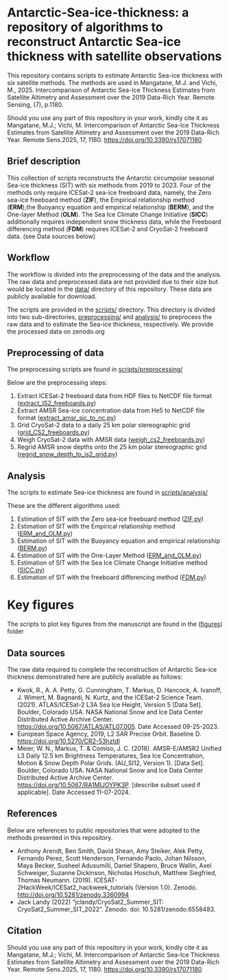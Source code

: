 # Antarctic-Sea-ice-thickness: a repository of algorithms to reconstruct Antarctic Sea-ice thickness with satellite observations

 This repository contains scripts to estimate Antarctic Sea-ice thickness with six satellite methods. The methods are used in Mangatane, M.J. and Vichi, M., 2025. Intercomparison of Antarctic Sea-Ice Thickness Estimates from Satellite Altimetry and Assessment over the 2019 Data-Rich Year. Remote Sensing, (7), p.1180.

Should you use any part of this repository in your work, kindly cite it as Mangatane, M.J.; Vichi, M. Intercomparison of Antarctic Sea-Ice Thickness Estimates from Satellite Altimetry and Assessment over the 2019 Data-Rich Year. Remote Sens.2025, 17, 1180. https://doi.org/10.3390/rs17071180

## Brief description
This collection of scripts reconstructs the Antarctic circumpolar seasonal Sea-ice thickness (SIT) with six methods from 2019 to 2023. Four of the methods only require ICESat-2 sea-ice freeboard data, namely, the Zero sea-ice freeboard method (**ZIF**), the Empirical relationship method (**ERM**),the Buoyancy equation and empirical relationship (**BERM**), and the One-layer Method (**OLM**). The Sea Ice Climate Change Initiative (**SICC**) additionally requires independent snow thickness data, while the Freeboard differencing method (**FDM**) requires ICESat-2 and CryoSat-2 freeboard data. (see Data sources below)

## Workflow
The workflow is divided into the preprocessing of the data and the analysis. The raw data and preprocessed data are not provided due to their size but would be located in the [data/](data/) directory of this repository. These data are publicly available for download. 

 The scripts are provided in the [scripts/](scripts/) directory. This directory is divided into two sub-directories, [preprocessing/](preprocessing/) and [analysis/](analysis/) to preprocess the raw data and to estimate the Sea-ice thickness, respectively. We provide the processed data on zenodo.org


## Preprocessing of data
The preprocessing scripts are found in [scripts/preprocessing/](scripts/preprocessing/)

 Below are the preprocessing steps:
 1. Extract ICESat-2 freeboard data from HDF files to NetCDF file format ([extract_IS2_freeboards.py](scripts/preprocessing/extract_IS2_freeboards.py))
 2. Extract AMSR Sea-ice concentration data from He5 to NetCDF file format ([extract_amsr_sic_to_nc.py](scripts/preprocessing/extract_amsr_sic_to_nc.py))
 3. Grid CryoSat-2 data to a daily 25 km polar stereographic grid ([grid_CS2_freeboards.py](scripts/preprocessing/grid_CS2_freeboards.py))
 4. Weigh CryoSat-2 data with AMSR data ([weigh_cs2_freeboards.py](scripts/preprocessing/weigh_cs2_freeboards.py))
 5. Regrid AMSR snow depths onto the 25 km polar stereographic grid ([regrid_snow_depth_to_is2_grid.py](scripts/preprocessing/regrid_snow_depth_to_is2_grid.py))

## Analysis
The scripts to estimate Sea-ice thickness are found in [scripts/analysis/](scripts/analysis/)
 
 These are the different algorithms used:
 1. Estimation of SIT with the Zero sea-ice freeboard method ([ZIF.py](scripts/analysis/ZIF.py))
 2. Estimation of SIT with the Empirical relationship method ([ERM_and_OLM.py](scripts/analysis/ERM_and_OLM.py))
 3. Estimation of SIT with the Buoyancy equation and empirical relationship ([BERM.py](scripts/analysis/BERM.py))
 4. Estimation of SIT with the One-Layer Method ([ERM_and_OLM.py](scripts/analysis/ERM_and_OLM.py))
 5. Estimation of SIT with the Sea Ice Climate Change Initiative method ([SICC.py](scripts/analysis/SICC.py))
 6. Estimation of SIT with the freeboard differencing method ([FDM.py](scripts/analysis/FDM.py))

# Key figures
The scripts to plot key figures from the manuscript are found in the ([figures](scripts/figures)) folder

## Data sources
The raw data required to complete the reconstruction of Antarctic Sea-ice thickness demonstrated here are publicly available as follows:
* Kwok, R., A. A. Petty, G. Cunningham, T. Markus, D. Hancock, A. Ivanoff, J. Wimert, M. Bagnardi, N. Kurtz, and  the ICESat-2 Science Team. (2021). ATLAS/ICESat-2 L3A Sea Ice Height, Version 5 [Data Set]. Boulder, Colorado USA. NASA National Snow and Ice Data Center Distributed Active Archive Center. https://doi.org/10.5067/ATLAS/ATL07.005. Date Accessed 09-25-2023.
* European Space Agency, 2019, L2 SAR Precise Orbit. Baseline D. https://doi.org/10.5270/CR2-53hztdl
* Meier, W. N., Markus, T. & Comiso, J. C. (2018). AMSR-E/AMSR2 Unified L3 Daily 12.5 km Brightness Temperatures, Sea Ice Concentration, Motion & Snow Depth Polar Grids. (AU_SI12, Version 1). [Data Set]. Boulder, Colorado USA. NASA National Snow and Ice Data Center Distributed Active Archive Center. https://doi.org/10.5067/RA1MIJOYPK3P. [describe subset used if applicable]. Date Accessed 11-07-2024.

## References
Below are references to public repositories that were adopted to the methods presented in this repository. 
* Anthony Arendt, Ben Smith, David Shean, Amy Steiker, Alek Petty, Fernando Perez, Scott Henderson, Fernando Paolo, Johan Nilsson, Maya Becker, Susheel Adusumilli, Daniel Shapero, Bruce Wallin, Axel Schweiger, Suzanne Dickinson, Nicholas Hoschuh, Matthew Siegfried, Thomas Neumann. (2019). ICESAT-2HackWeek/ICESat2_hackweek_tutorials (Version 1.0). Zenodo. http://doi.org/10.5281/zenodo.3360994
* Jack Landy (2022) “jclandy/CryoSat2_Summer_SIT: CryoSat2_Summer_SIT_2022”. Zenodo. doi: 10.5281/zenodo.6558483.

## Citation
Should you use any part of this repository in your work, kindly cite it as Mangatane, M.J.; Vichi, M. Intercomparison of Antarctic Sea-Ice Thickness Estimates from Satellite Altimetry and Assessment over the 2019 Data-Rich Year. Remote Sens.2025, 17, 1180. https://doi.org/10.3390/rs17071180
 
